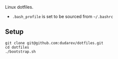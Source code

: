 Linux dotfiles.

- `.bash_profile` is set to be sourced from `~/.bashrc`

## Setup

```
git clone git@github.com:dudarev/dotfiles.git
cd dotfiles
./bootstrap.sh
```
